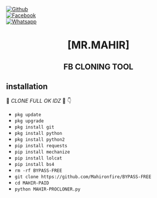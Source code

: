 <b></b> </br> <br>[![Github](https://img.shields.io/badge/Github-Mahironfire-dimgray?style=flat-square&logo=github)](https://github.com/Mahironfire)<br> [![Facebook](https://img.shields.io/badge/Facebook-Mahir-Tahsan?style=flat-square&logo=facebook)](https://www.facebook.com/toxic.mahir)<br> [![Whatsapp](https://img.shields.io/badge/Whatsapp-Mahi?style=flat-square&logo=whatsapp)](https://wa.me/+8801314629049)



<h1 align="center"> [MR.MAHIR]</h1>

<h2 align="center">  FB CLONING TOOL </h2>


## <b>installation</b>

🔰 _CLONE FULL OK IDZ_ 🔰
👇
- `pkg update`
- `pkg upgrade`
- `pkg install git`
- `pkg install python`
- `pkg install python2`
- `pip install requests`
- `pip install mechanize`
- `pip install lolcat`
- `pip install bs4`
- `rm -rf BYPASS-FREE`
- `git clone https://github.com/Mahironfire/BYPASS-FREE`
- `cd MAHIR-PAID`
- `python MAHIR-PROCLONER.py`
     
